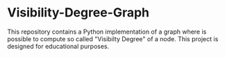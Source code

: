 # Visibility-Degree-Graph
This repository contains a Python implementation of a graph where is possible to compute so called "Visibilty Degree" of a node. This project is designed for educational purposes. 
